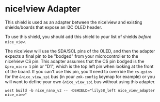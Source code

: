 # nice!view Adapter

This shield is used as an adapter between the nice!view and existing shields/boards that expose an I2C OLED header.

To use this shield, you should add this shield to your list of shields *before* `nice_view`.

The nice!view will use the SDA/SCL pins of the OLED, and then the adapter expects a final pin to be "bodged" from your microcontroller to the nice!view CS pin. This adapter assumes that the CS pin bodged is the `&pro_micro 1` pin or "D1", which is the top left pin when looking at the front of the board. If you can't use this pin, you'll need to override the `cs-gpios` for the `&nice_view_spi` bus (in your `zmk-config` keymap for example) or you will want to define your own `&nice_view_spi` bus without using this adapter.

```
west build -b nice_nano_v2 -- -DSHIELD="lily58_left nice_view_adapter nice_view"
```
